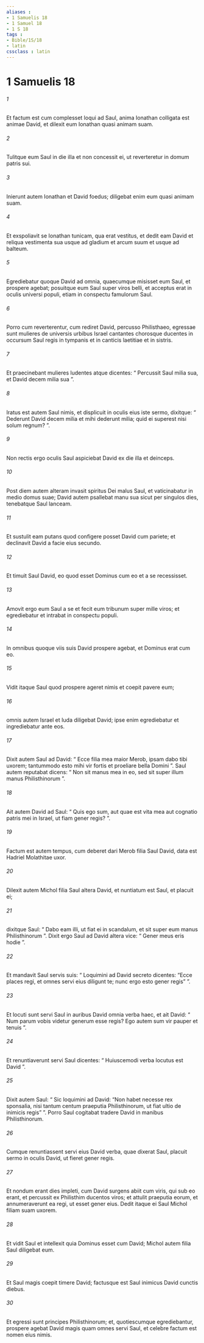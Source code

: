 ```yaml
---
aliases : 
- 1 Samuelis 18
- 1 Samuel 18
- 1 S 18
tags : 
- Bible/1S/18
- latin
cssclass : latin
---
```


# 1 Samuelis 18

###### 1
Et factum est cum complesset loqui ad Saul, anima Ionathan colligata est animae David, et dilexit eum Ionathan quasi animam suam. 
###### 2
Tulitque eum Saul in die illa et non concessit ei, ut reverteretur in domum patris sui. 
###### 3
Inierunt autem Ionathan et David foedus; diligebat enim eum quasi animam suam. 
###### 4
Et exspoliavit se Ionathan tunicam, qua erat vestitus, et dedit eam David et reliqua vestimenta sua usque ad gladium et arcum suum et usque ad balteum. 
###### 5
Egrediebatur quoque David ad omnia, quaecumque misisset eum Saul, et prospere agebat; posuitque eum Saul super viros belli, et acceptus erat in oculis universi populi, etiam in conspectu famulorum Saul.
###### 6
Porro cum reverterentur, cum rediret David, percusso Philisthaeo, egressae sunt mulieres de universis urbibus Israel cantantes chorosque ducentes in occursum Saul regis in tympanis et in canticis laetitiae et in sistris. 
###### 7
Et praecinebant mulieres ludentes atque dicentes: “ Percussit Saul milia sua, et David decem milia sua ”.
###### 8
Iratus est autem Saul nimis, et displicuit in oculis eius iste sermo, dixitque: “ Dederunt David decem milia et mihi dederunt milia; quid ei superest nisi solum regnum? ”. 
###### 9
Non rectis ergo oculis Saul aspiciebat David ex die illa et deinceps.
###### 10
Post diem autem alteram invasit spiritus Dei malus Saul, et vaticinabatur in medio domus suae; David autem psallebat manu sua sicut per singulos dies, tenebatque Saul lanceam. 
###### 11
Et sustulit eam putans quod configere posset David cum pariete; et declinavit David a facie eius secundo.
###### 12
Et timuit Saul David, eo quod esset Dominus cum eo et a se recessisset. 
###### 13
Amovit ergo eum Saul a se et fecit eum tribunum super mille viros; et egrediebatur et intrabat in conspectu populi. 
###### 14
In omnibus quoque viis suis David prospere agebat, et Dominus erat cum eo. 
###### 15
Vidit itaque Saul quod prospere ageret nimis et coepit pavere eum; 
###### 16
omnis autem Israel et Iuda diligebat David; ipse enim egrediebatur et ingrediebatur ante eos.
###### 17
Dixit autem Saul ad David: “ Ecce filia mea maior Merob, ipsam dabo tibi uxorem; tantummodo esto mihi vir fortis et proeliare bella Domini ”. Saul autem reputabat dicens: “ Non sit manus mea in eo, sed sit super illum manus Philisthinorum ”. 
###### 18
Ait autem David ad Saul: “ Quis ego sum, aut quae est vita mea aut cognatio patris mei in Israel, ut fiam gener regis? ”. 
###### 19
Factum est autem tempus, cum deberet dari Merob filia Saul David, data est Hadriel Molathitae uxor.
###### 20
Dilexit autem Michol filia Saul altera David, et nuntiatum est Saul, et placuit ei; 
###### 21
dixitque Saul: “ Dabo eam illi, ut fiat ei in scandalum, et sit super eum manus Philisthinorum ”. Dixit ergo Saul ad David altera vice: “ Gener meus eris hodie ”. 
###### 22
Et mandavit Saul servis suis: “ Loquimini ad David secreto dicentes: “Ecce places regi, et omnes servi eius diligunt te; nunc ergo esto gener regis” ”. 
###### 23
Et locuti sunt servi Saul in auribus David omnia verba haec, et ait David: “ Num parum vobis videtur generum esse regis? Ego autem sum vir pauper et tenuis ”. 
###### 24
Et renuntiaverunt servi Saul dicentes: “ Huiuscemodi verba locutus est David ”. 
###### 25
Dixit autem Saul: “ Sic loquimini ad David: “Non habet necesse rex sponsalia, nisi tantum centum praeputia Philisthinorum, ut fiat ultio de inimicis regis” ”. Porro Saul cogitabat tradere David in manibus Philisthinorum.
###### 26
Cumque renuntiassent servi eius David verba, quae dixerat Saul, placuit sermo in oculis David, ut fieret gener regis. 
###### 27
Et nondum erant dies impleti, cum David surgens abiit cum viris, qui sub eo erant, et percussit ex Philisthim ducentos viros; et attulit praeputia eorum, et annumeraverunt ea regi, ut esset gener eius. Dedit itaque ei Saul Michol filiam suam uxorem. 
###### 28
Et vidit Saul et intellexit quia Dominus esset cum David; Michol autem filia Saul diligebat eum. 
###### 29
Et Saul magis coepit timere David; factusque est Saul inimicus David cunctis diebus. 
###### 30
Et egressi sunt principes Philisthinorum; et, quotiescumque egrediebantur, prospere agebat David magis quam omnes servi Saul, et celebre factum est nomen eius nimis.
